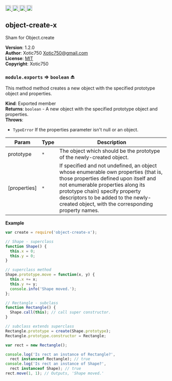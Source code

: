 <a href="https://travis-ci.org/Xotic750/object-create-x"
   title="Travis status">
<img
   src="https://travis-ci.org/Xotic750/object-create-x.svg?branch=master"
   alt="Travis status" height="18"/>
</a>
<a href="https://david-dm.org/Xotic750/object-create-x"
   title="Dependency status">
<img src="https://david-dm.org/Xotic750/object-create-x.svg"
   alt="Dependency status" height="18"/>
</a>
<a href="https://david-dm.org/Xotic750/object-create-x#info=devDependencies"
   title="devDependency status">
<img src="https://david-dm.org/Xotic750/object-create-x/dev-status.svg"
   alt="devDependency status" height="18"/>
</a>
<a href="https://badge.fury.io/js/object-create-x" title="npm version">
<img src="https://badge.fury.io/js/object-create-x.svg"
   alt="npm version" height="18"/>
</a>
<a name="module_object-create-x"></a>

## object-create-x
Sham for Object.create

**Version**: 1.2.0  
**Author**: Xotic750 <Xotic750@gmail.com>  
**License**: [MIT](&lt;https://opensource.org/licenses/MIT&gt;)  
**Copyright**: Xotic750  
<a name="exp_module_object-create-x--module.exports"></a>

### `module.exports` ⇒ <code>boolean</code> ⏏
This method method creates a new object with the specified prototype object and properties.

**Kind**: Exported member  
**Returns**: <code>boolean</code> - A new object with the specified prototype object and properties.  
**Throws**:

- <code>TypeError</code> If the properties parameter isn't null or an object.


| Param | Type | Description |
| --- | --- | --- |
| prototype | <code>\*</code> | The object which should be the prototype of the newly-created object. |
| [properties] | <code>\*</code> | If specified and not undefined, an object whose enumerable own properties (that is, those properties defined upon itself and not enumerable properties along its prototype chain) specify property descriptors to be added to the newly-created object, with the corresponding property names. |

**Example**  
```js
var create = require('object-create-x');

// Shape - superclass
function Shape() {
  this.x = 0;
  this.y = 0;
}

// superclass method
Shape.prototype.move = function(x, y) {
  this.x += x;
  this.y += y;
  console.info('Shape moved.');
};

// Rectangle - subclass
function Rectangle() {
  Shape.call(this); // call super constructor.
}

// subclass extends superclass
Rectangle.prototype = create(Shape.prototype);
Rectangle.prototype.constructor = Rectangle;

var rect = new Rectangle();

console.log('Is rect an instance of Rectangle?',
  rect instanceof Rectangle); // true
console.log('Is rect an instance of Shape?',
  rect instanceof Shape); // true
rect.move(1, 1); // Outputs, 'Shape moved.'
```
